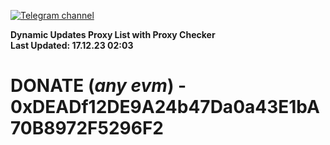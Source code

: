 [![Telegram channel](https://img.shields.io/endpoint?url=https://runkit.io/damiankrawczyk/telegram-badge/branches/master?url=https://t.me/n4z4v0d)](https://t.me/n4z4v0d) 

**Dynamic Updates Proxy List with Proxy Checker**  
**Last Updated: 17.12.23 02:03**

# DONATE (_any evm_) - 0xDEADf12DE9A24b47Da0a43E1bA70B8972F5296F2
